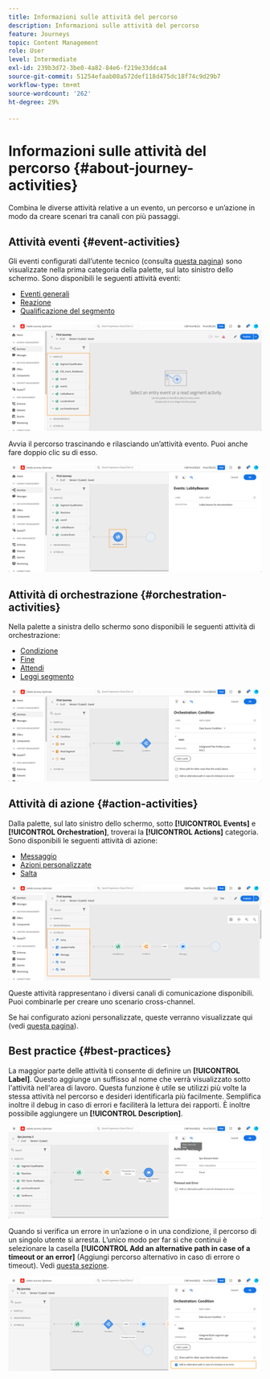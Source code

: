 ```yaml
---
title: Informazioni sulle attività del percorso
description: Informazioni sulle attività del percorso
feature: Journeys
topic: Content Management
role: User
level: Intermediate
exl-id: 239b3d72-3be0-4a82-84e6-f219e33ddca4
source-git-commit: 51254efaab08a572def118d475dc18f74c9d29b7
workflow-type: tm+mt
source-wordcount: '262'
ht-degree: 29%

---
```


# Informazioni sulle attività del percorso {#about-journey-activities}

Combina le diverse attività relative a un evento, un percorso e un’azione in modo da creare scenari tra canali con più passaggi.

## Attività eventi {#event-activities}

Gli eventi configurati dall’utente tecnico (consulta [questa pagina](../event/about-events.md)) sono visualizzate nella prima categoria della palette, sul lato sinistro dello schermo. Sono disponibili le seguenti attività eventi:

* [Eventi generali](../building-journeys/general-events.md)
* [Reazione](../building-journeys/reaction-events.md)
* [Qualificazione del segmento](../building-journeys/segment-qualification-events.md)

![](../assets/journey43.png)

Avvia il percorso trascinando e rilasciando un’attività evento. Puoi anche fare doppio clic su di esso.

![](../assets/journey44.png)

## Attività di orchestrazione {#orchestration-activities}

Nella palette a sinistra dello schermo sono disponibili le seguenti attività di orchestrazione:

* [Condizione](../building-journeys/condition-activity.md)
* [Fine](../building-journeys/end-activity.md)
* [Attendi](../building-journeys/wait-activity.md)
* [Leggi segmento](../building-journeys/read-segment.md)

![](../assets/journey49.png)

## Attività di azione {#action-activities}

Dalla palette, sul lato sinistro dello schermo, sotto **[!UICONTROL Events]** e **[!UICONTROL Orchestration]**, troverai la **[!UICONTROL Actions]** categoria. Sono disponibili le seguenti attività di azione:

* [Messaggio](../building-journeys/journeys-message.md)
* [Azioni personalizzate](../building-journeys/using-custom-actions.md)
* [Salta](../building-journeys/jump.md)

![](../assets/journey58.png)

Queste attività rappresentano i diversi canali di comunicazione disponibili. Puoi combinarle per creare uno scenario cross-channel.

Se hai configurato azioni personalizzate, queste verranno visualizzate qui (vedi [questa pagina](../building-journeys/using-custom-actions.md)).

## Best practice {#best-practices}

La maggior parte delle attività ti consente di definire un **[!UICONTROL Label]**. Questo aggiunge un suffisso al nome che verrà visualizzato sotto l&#39;attività nell&#39;area di lavoro. Questa funzione è utile se utilizzi più volte la stessa attività nel percorso e desideri identificarla più facilmente. Semplifica inoltre il debug in caso di errori e faciliterà la lettura dei rapporti. È inoltre possibile aggiungere un **[!UICONTROL Description]**.

![](../assets/journey59bis.png)

Quando si verifica un errore in un’azione o in una condizione, il percorso di un singolo utente si arresta. L’unico modo per far sì che continui è selezionare la casella **[!UICONTROL Add an alternative path in case of a timeout or an error]** (Aggiungi percorso alternativo in caso di errore o timeout). Vedi [questa sezione](../building-journeys/using-the-journey-designer.md#paths).

![](../assets/journey42.png)
